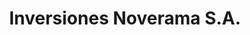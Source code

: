 ---
title: "Inversiones Noverama S.A."
url: /la-chorrera/inversiones-noverama-s-a/
shop: general
---